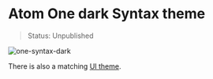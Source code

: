 # Atom One dark Syntax theme

> Status: Unpublished

![one-syntax-dark](https://cloud.githubusercontent.com/assets/378023/4930877/51a4e134-656c-11e4-80ac-b46cc804092f.png)

There is also a matching [UI theme](https://github.com/atom/one-dark-ui).
